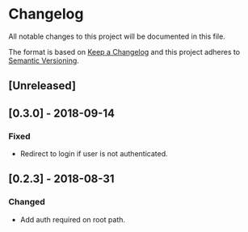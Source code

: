 # Changelog

All notable changes to this project will be documented in this file.

The format is based on [Keep a Changelog](http://keepachangelog.com/en/1.0.0/)
and this project adheres to [Semantic Versioning](http://semver.org/spec/v2.0.0.html).

## [Unreleased]

## [0.3.0] - 2018-09-14
### Fixed
- Redirect to login if user is not authenticated.

## [0.2.3] - 2018-08-31
### Changed
- Add auth required on root path.

